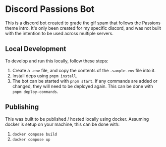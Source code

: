 # Discord Passions Bot
This is a discord bot created to grade the gif spam that follows the Passions theme intro. It's only been created for my specific discord, and was not built with the intention to be used across multiple servers.

## Local Development
To develop and run this locally, follow these steps:

1. Create a `.env` file, and copy the contents of the `.sample-env` file into it.
2. Install deps using `pnpm install`.
3. The bot can be started with `pnpm start`. If any commands are added or changed, they will need to be deployed again. This can be done with `pnpm deploy-commands`.

## Publishing
This was built to be published / hosted locally using docker. Assuming docker is setup on your machine, this can be done with:

1. `docker compose build`
2. `docker compose up`